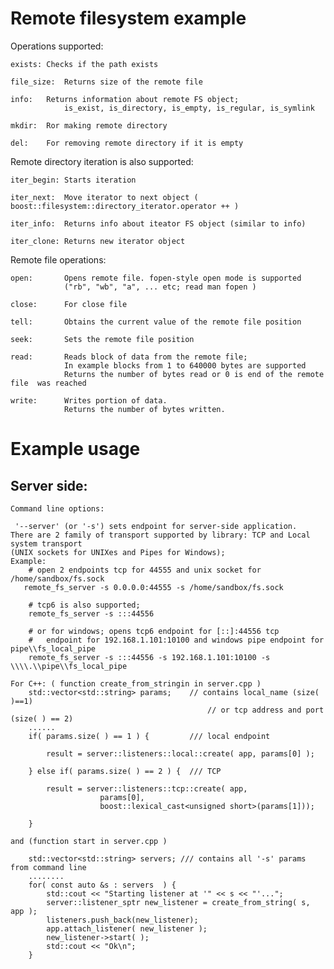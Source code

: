 Remote filesystem example
===============

Operations supported: 

    exists:	Checks if the path exists
    
    file_size:	Returns size of the remote file
    
    info:	Returns information about remote FS object;
                is_exist, is_directory, is_empty, is_regular, is_symlink
    
    mkdir:	Ror making remote directory
    
    del:	For removing remote directory if it is empty
    
Remote directory iteration is also supported:

    iter_begin: Starts iteration

    iter_next:  Move iterator to next object ( boost::filesystem::directory_iterator.operator ++ )

    iter_info:  Returns info about iteator FS object (similar to info)

    iter_clone: Returns new iterator object

Remote file operations:
        
    open:       Opens remote file. fopen-style open mode is supported
                ("rb", "wb", "a", ... etc; read man fopen )

    close:      For close file

    tell:       Obtains the current value of the remote file position

    seek:       Sets the remote file position
    
    read:       Reads block of data from the remote file; 
                In example blocks from 1 to 640000 bytes are supported
                Returns the number of bytes read or 0 is end of the remote file  was reached

    write:      Writes portion of data.
                Returns the number of bytes written.

Example usage
=====================

Server side:
-------
    Command line options:
    
     '--server' (or '-s') sets endpoint for server-side application. 
    There are 2 family of transport supported by library: TCP and Local system transport 
    (UNIX sockets for UNIXes and Pipes for Windows); 
	Example: 
	    # open 2 endpoints tcp for 44555 and unix socket for /home/sandbox/fs.sock
	   remote_fs_server -s 0.0.0.0:44555 -s /home/sandbox/fs.sock

	    # tcp6 is also supported; 
	    remote_fs_server -s :::44556  

	    # or for windows; opens tcp6 endpoint for [::]:44556 tcp 
	    #	endpoint for 192.168.1.101:10100 and windows pipe endpoint for pipe\\fs_local_pipe
	    remote_fs_server -s :::44556 -s 192.168.1.101:10100 -s \\\\.\\pipe\\fs_local_pipe

	For C++: ( function create_from_stringin in server.cpp )
	    std::vector<std::string> params;    // contains local_name (size( )==1) 
                                                // or tcp address and port (size( ) == 2)
	    ......
	    if( params.size( ) == 1 ) {         /// local endpoint

	        result = server::listeners::local::create( app, params[0] );

	    } else if( params.size( ) == 2 ) {  /// TCP

	        result = server::listeners::tcp::create( app,
                        params[0],
                        boost::lexical_cast<unsigned short>(params[1]));

	    }

	and (function start in server.cpp )
	    
	    std::vector<std::string> servers; /// contains all '-s' params from command line
	    ........  
	    for( const auto &s : servers  ) {
	        std::cout << "Starting listener at '" << s << "'...";
	        server::listener_sptr new_listener = create_from_string( s, app );
	        listeners.push_back(new_listener);
	        app.attach_listener( new_listener );
	        new_listener->start( );
	        std::cout << "Ok\n";
	    }
    
